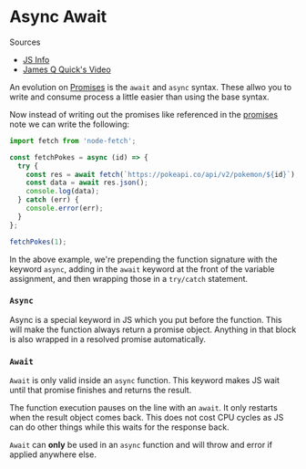 # Async Await

Sources
- [JS Info](https://javascript.info/async-await)
- [James Q Quick's Video](https://youtu.be/670f71LTWpM)

An evolution on [Promises](promises.md) is the `await` and `async` syntax. These allwo you to write and consume process a little easier than using the base syntax.

Now instead of writing out the promises like referenced in the [promises](promises.md) note we can write the following:

```javascript
import fetch from 'node-fetch';

const fetchPokes = async (id) => {
  try {
    const res = await fetch(`https://pokeapi.co/api/v2/pokemon/${id}`);
    const data = await res.json();
    console.log(data);
  } catch (err) {
    console.error(err);
  }
};

fetchPokes(1);
```

In the above example, we're prepending the function signature with the keyword `async`, adding in the `await` keyword at the front of the variable assignment, and then wrapping those in a `try/catch` statement.

### `Async`

Async is a special keyword in JS which you put before the function. This will make the function always return a promise object. Anything in that block is also wrapped in a resolved promise automatically.

### `Await`

`Await` is only valid inside an `async` function. This keyword makes JS wait until that promise finishes and returns the result. 

The function execution pauses on the line with an `await`. It only restarts when the result object comes back. This does not cost CPU cycles as JS can do other things while this waits for the response back.

`Await` can __only__ be used in an `async` function and will throw and error if applied anywhere else.